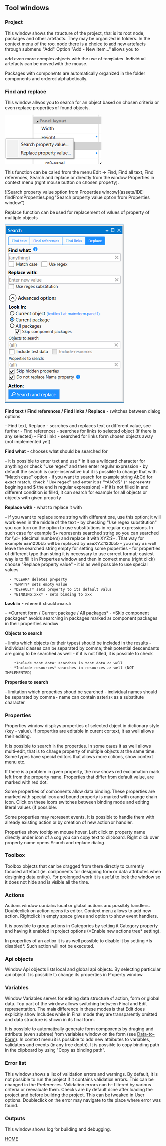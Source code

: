 ## Tool windows

### Project

This window shows the structure of the project, that is its root node,
packages and other artefacts. They may be organized in folders. In the
context menu of the root node there is a choice to add new artefacts
through submenu "Add". Option "Add - New Item..." allows you to

add even more complex objects with the use of templates. Individual
artefacts can be moved with the mouse.

Packages with components are automatically organized in the folder
components and ordered alphabetically.

### Find and replace

This window allwos you to search for an object based on chosen criteria
or even replace properties of found objects.

![test](../media/image6.png "Test")

This function can be called from the menu Edit -&gt; Find, Find all
text, Find references, Search and replace or directly from the window
Properties in context menu (right mouse button on chosen property).

!\[Search property value option from Properties
window\](assets/IDE-findFromProperties.png "Search property value option
from Properties window")

Replace function can be used for replacement of values of property of
multiple objects

![test](../media/image7.png "Test")

**Find text / Find references / Find links / Replace** - switches
between dialog options

\- Find text, Replace - searches and replaces text or different value,
see further - Find references - searches for links to selected object
(if there is any selected) - Find links - searched for links form chosen
objects away (not implemented yet)

**Find what** - chooses what should be searched for

\- it is possible to enter text and use \* in it as a wildcard character
for anything or check "Use regex" and then enter regular expression - by
default the search is case-insensitive but it is possible to change that
with "Match case" option - if you want to search for example string AbCd
for exact match, check "Use regex" and enter it as "^AbCd$" (^
represents begining and $ the end in regular expressions) - if it is not
filled in and different condition is filled, it can search for example
for all objects or objects with given property

**Replace with** - what to replace it with

\- if you want to replace some string with different one, use this
option; it will work even in the middle of the text - by checking "Use
regex substitution" you can turn on the option to use substitutions in
regular expressions. In such case for example $+ represents searched
string so you can searched for \\d+ (decimal numbers) and replace it
with XYZ:$+. That way for example aaa123bbb will be replaced by
aaaXYZ:123bbb - you may as well leave the searched string empty for
setting some properties - for properties of different type than string
it is necessary to use correct format; easiest way is to fill it in
Properties window and then in context menu (right click) choose "Replace
property value" - it is as well possible to use special values

      - *CLEAR* deletes property
      - *EMPTY* sets empty value
      - *DEFAULT* sets property to its default value
      - *BINDING:xxx* - sets binding to xxx

**Look in** - where it should search

\- \*Current form / Current package / All packages\* - \*Skip component
packages\* avoids searching in packages marked as component packages in
their properties window

**Objects to search**

\- limits which objects (or their types) should be included in the
results - individual classes can be separated by comma; their potential
descendants are going to be searched as well - if it is not filled, it
is possible to check

      - *Include test data* searches in test data as well
      - *Include resources* searches in resources as well (NOT IMPLEMENTED)

**Properties to search**

\- limitation which properties shoud be searched - individual names
should be separated by comma - name can contain asterisk as a substitute
character

### Properties

Properties window displays properties of selected object in dictionary
style (key - value). If properties are editable in curent context, it as
well allows their editing.

It is possible to search in the properties. In some cases it as well
allows multi-edit, that is to change property of multiple objects at the
same time. Some types have special editors that allows more options,
show context menu etc.

If there is a problem in given property, the row shows red exclamation
mark left from the property name. Properties that differ from default
value, are marked with red dot.

Some properties of components allow data binding. These properties are
marked with special icon and bound property is marked with orange chain
icon. Click on these icons switches between binding mode and editing
literal values (if possible).

Some properties may represent events. It is possible to handle them with
already existing action or by creation of new action or handler.

Properties show tooltip on mouse hover. Left click on property name
directly under icon of a cog you can copy text to clipboard. Right click
over property name opens Search and replace dialog.

### Toolbox

Toolbox objects that can be dragged from there directly to currently
focused artefact (ie. components for designing form or data attributes
when designing data entity). For prolonged work it is useful to lock the
window so it does not hide and is visible all the time.

### Actions

Actions window contains local or global actions and possibly handlers.
Doubleclick on action opens its editor. Context menu allows to add new
action. Rightclick in empty space gives and option to show event
handlers.

It is possible to group actions in Categories by setting it Category
property and having it enabled in project options (\*Enable new actions
tree\* setting).

In properties of an action it is as well possible to disable it by
setting \*Is disabled\*. Such action will not be executed.

### Api objects

Window Api objects lists local and global api objects. By selecting
particular api object it is possible to change its properties in
Property window.

### Variables

Window Variables serves for editing data structure of action, form or
global data. Top part of the window allows switching between Final and
Edit representation. The main difference in these modes is that Edit
does explicitly show Includes while in Final mode they are transparently
omitted and data structure is shown in its final form.

It is possible to automatically generate form components by draging and
attribute (even subtree) from variables window on the form (see
[Data-to-Form](main-window#Data-to-form)). In context menu it is
possible to add new attributes to variables, validators and events (in
any tree depth). It is possible to copy binding path in the clipboard by
using "Copy as binding path".

### Error list

This window shows a list of validation errors and warnings. By default,
it is not possible to run the project if it contains validation errors.
This can be changed in the Preferences. Validation errors can be
filtered by various criteria or reevaluate them. Checks are by default
done after loading the project and before building the project. This can
be tweaked in User options. Doubleclick on the error may navigate to the
place where error was found.

### Outputs

This window shows log for building and debugging.

[HOME](1index.md)
